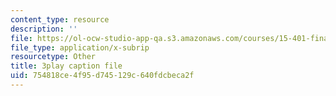 ```yaml
---
content_type: resource
description: ''
file: https://ol-ocw-studio-app-qa.s3.amazonaws.com/courses/15-401-finance-theory-i-fall-2008/754818ce4f95d745129c640fdcbeca2f_U03Md5enU-0.srt
file_type: application/x-subrip
resourcetype: Other
title: 3play caption file
uid: 754818ce-4f95-d745-129c-640fdcbeca2f
---
```

